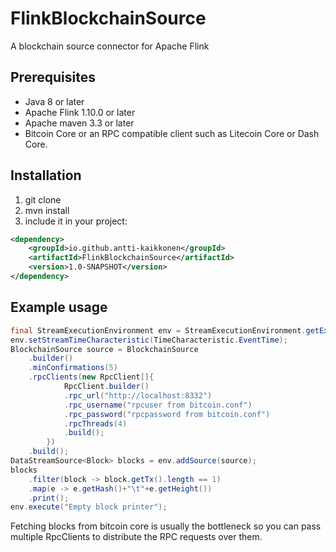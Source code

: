 # FlinkBlockchainSource
A blockchain source connector for Apache Flink

## Prerequisites
* Java 8 or later
* Apache Flink 1.10.0 or later
* Apache maven 3.3 or later
* Bitcoin Core or an RPC compatible client such as Litecoin Core or Dash Core.

## Installation
1) git clone 
2) mvn install
3) include it in your project:
```xml
<dependency>
    <groupId>io.github.antti-kaikkonen</groupId>
    <artifactId>FlinkBlockchainSource</artifactId>
    <version>1.0-SNAPSHOT</version>
</dependency>
```

## Example usage
```java
final StreamExecutionEnvironment env = StreamExecutionEnvironment.getExecutionEnvironment();
env.setStreamTimeCharacteristic(TimeCharacteristic.EventTime);
BlockchainSource source = BlockchainSource
    .builder()
    .minConfirmations(5)
    .rpcClients(new RpcClient[]{
            RpcClient.builder()
            .rpc_url("http://localhost:8332")
            .rpc_username("rpcuser from bitcoin.conf")
            .rpc_password("rpcpassword from bitcoin.conf")
            .rpcThreads(4)
            .build();
        })
    .build();
DataStreamSource<Block> blocks = env.addSource(source);
blocks
	.filter(block -> block.getTx().length == 1)
	.map(e -> e.getHash()+"\t"+e.getHeight())
	.print();
env.execute("Empty block printer");
```
Fetching blocks from bitcoin core is usually the bottleneck so you can pass multiple RpcClients to distribute the RPC requests over them.